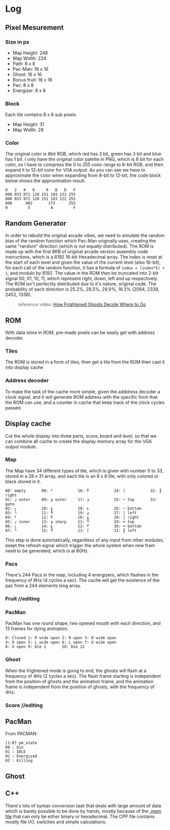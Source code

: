 # Log

## Pixel Mesurement
### Size in px
  - Map Height: 248
  - Map Width: 224
  - Path: 8 x 8
  - Pac-Man: 16 x 16
  - Ghost: 16 x 16
  - Bonus fruit: 16 x 16
  - Pac: 8 x 8
  - Energizer: 8 x 8

### Block
Each tile contains 8 x 8 sub pixels
  - Map Height: 31
  - Map Width: 28
### Color
The original color is 8bit RGB, which red has 3 bit, green has 3 bit and blue has 1 bit. I only have the original color palette in PNG, which is 8 bit for each color, so I have to compress the 0 to 255 color range to 8-bit RGB, and then expand it to 12-bit color for VGA output. As you can see we have to approximate the color when expanding from 8-bit to 12-bit, the code block below shows the approximation result.
  ```
  0   2   4   6     9   B   D   F
  000 033 071 128 151 183 222 255
  000 033 071 128 151 183 222 255
  000      082       173      255
  0         5         A         F
  ```

## Random Generator
In order to rebuild the original arcade vibes, we need to simulate the random bias of the random function which Pac-Man originally uses, creating the same "random" direction (which is not equally distributed). The ROM is made up with the first 8KB of original arcade version assembly code instructions, which is a 8192 16-bit Hexadecimal array. The index is reset at the start of each level and given the value of the current level (also 16-bit), for each call of the random function, it has a formula of `index = (index*5) + 1`, and modulo by 8192. The value in the ROM then be truncated into 2-bit signal 00, 01, 10, 11, which represent right, down, left and up respectively. The ROM isn't perfectily distributed due to it's nature, original code. The probability of each direction is 25.2%, 28.5%, 29.9%, 16.3% (2064, 2338, 2452, 1338).
> reference video: [How Frightened Ghosts Decide Where to Go](https://www.youtube.com/watch?v=eFP0_rkjwlY)

## ROM
With data store in ROM, pre-made pixels can be easily get with address decoder.
### Tiles
The ROM is stored in a form of tiles, then get a tile from the ROM then cast it into display cache
### Address decoder
To make the task of the cache more simple, given the adddress decoder a clock signal, and it will generate ROM address with the specific form that the ROM can use, and a counter in cache that keep track of the clock cycles passed.

## Display cache
Cut the whole display into three parts, score, board and level, so that we can combine all cache to create the display memory array for the VGA output module.
### Map
The Map have 34 different types of tile, which is given with number 0 to 33, stored in a 28 x 31 array, and each tile is an 8 x 8 tile, with only colored or black stored in it.
```
00: empty       08: ┘           16: ╝           24: ]           32: ║ right 
01: ┌ outer     09: ╔ outer     17: ╒           25: ─ top       33: gate
02: ┐           10: ╗           18: ╕           26: ─ bottom    
03: └           11: ╚           19: ╓           27: │ left      
04: ┘           12: ╝           20: ╖           28: │ right     
05: ┌ inner     13: ╔ sharp     21: ╙           29: ═ top       
06: ┐           14: ╗           22: ╜           30: ═ bottom
07: └           15: ╚           23: [           31: ║ left
```
This step is done automatically, regardless of any input from other modules, exept the refresh signal which trigger the whole system when new fram need to be generated, which is at 60Hz.
### Pacs
There's 244 Pacs in the map, including 4 energizers, which flashes in the frequency of 8Hz (4 cycles a sec). The cache will get the existence of the pac from a 244 elements long array.
### Fruit //editing
### PacMan
PacMan has one round shape, two opened mouth with each direction, and 13 frames for dying animation.
```
0: Closed 1: R wide open 2: R open 3: D wide open
4: D open 5: L wide open 6: L open 7: U wide open
8: U open 9: Die 1       20: Die 12
```
### Ghost
When the frightened mode is going to end, the ghosts will flash at a frequency of 4Hz (2 cycles a sec). The flash frame starting is independent from the position of ghosts and the animation frame, and the animation frame is independent from the position of ghosts, with the frequency of 4Hz.
### Score //editing

## PacMan
From PACMAN: 
```
[1:0] pm_state
00 : Die
01 : IDLE
02 : Energized
03 : Killing
```

## Ghost


## C++
There's lots of syntax conversion task that deals with large amount of data which is barely possible to be done by hands, mostly because of the [.mem file](https://docs.amd.com/r/en-US/ug901-vivado-synthesis/Specifying-RAM-Initial-Contents-in-an-External-Data-File) that can only be either binary or hexadecimal. The CPP file contains mostly file I/O, switches and simple calculations.
